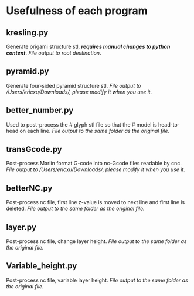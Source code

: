 # Usefulness of each program

## kresling.py

Generate origami structure stl, ***requires manual changes to python content***.
*File output to root destination*.

## pyramid.py

Generate four-sided pyramid structure stl.
*File output to /Users/ericxu/Downloads/, please modify it when you use it.*

## better_number.py

Used to post-process the # glyph stl file so that the # model is head-to-head on each line.
*File output to the same folder as the original file.*

## transGcode.py

Post-process Marlin format G-code into nc-Gcode files readable by cnc.
*File output to /Users/ericxu/Downloads/, please modify it when you use it.*

## betterNC.py

Post-process nc file, first line z-value is moved to next line and first line is deleted.
*File output to the same folder as the original file.*

## layer.py

Post-process nc file, change layer height.
*File output to the same folder as the original file.*

## Variable_height.py

Post-process nc file, variable layer height.
*File output to the same folder as the original file.*
